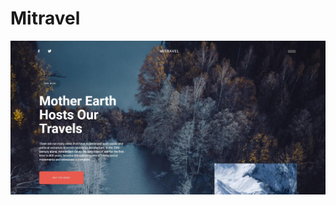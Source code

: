 # Mitravel
[Preview Page]: [http://www.reddit.com](https://franzzzz1.github.io/Mitravel/)
![Image alt](https://github.com/FranzZZz1/Mitravel/raw/main/img/featured-posters/1.jpg)
